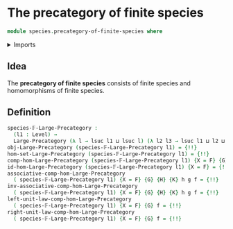# The precategory of finite species

```agda
module species.precategory-of-finite-species where
```

<details><summary>Imports</summary>

```agda
open import category-theory.large-precategories

open import foundation.universe-levels

open import species.morphisms-finite-species
open import species.species-of-finite-types
```

</details>

## Idea

The **precategory of finite species** consists of finite species and
homomorphisms of finite species.

## Definition

```agda
species-𝔽-Large-Precategory :
  (l1 : Level) →
  Large-Precategory (λ l → lsuc l1 ⊔ lsuc l) (λ l2 l3 → lsuc l1 ⊔ l2 ⊔ l3)
obj-Large-Precategory (species-𝔽-Large-Precategory l1) = {!!}
hom-set-Large-Precategory (species-𝔽-Large-Precategory l1) = {!!}
comp-hom-Large-Precategory (species-𝔽-Large-Precategory l1) {X = F} {G} {H} = {!!}
id-hom-Large-Precategory (species-𝔽-Large-Precategory l1) {X = F} = {!!}
associative-comp-hom-Large-Precategory
  ( species-𝔽-Large-Precategory l1) {X = F} {G} {H} {K} h g f = {!!}
inv-associative-comp-hom-Large-Precategory
  ( species-𝔽-Large-Precategory l1) {X = F} {G} {H} {K} h g f = {!!}
left-unit-law-comp-hom-Large-Precategory
  ( species-𝔽-Large-Precategory l1) {X = F} {G} f = {!!}
right-unit-law-comp-hom-Large-Precategory
  ( species-𝔽-Large-Precategory l1) {X = F} {G} f = {!!}
```
